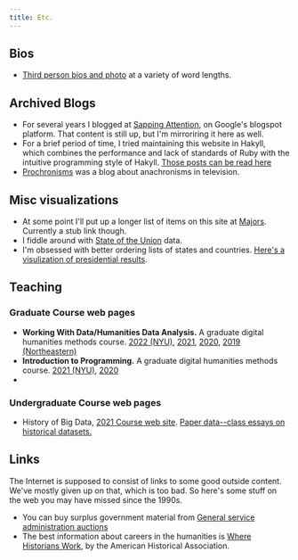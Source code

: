```yaml
---
title: Etc.
---
```


## Bios

- [Third person bios and photo](/bio) at a variety of word lengths.

## Archived Blogs

- For several years I blogged at [Sapping Attention](/sappingattention/), on Google's blogspot platform.
  That content is still up,
  but I'm mirroriring it here as well.
- For a brief period of time, I tried maintaining this website in Hakyll, which combines the performance
  and lack of standards of Ruby with the intuitive programming style of Hakyll. [Those posts can be read here](/posts/)
- [Prochronisms](https://prochronism.blogspot.com/) was a blog about anachronisms in television.


## Misc visualizations

- At some point I'll put up a longer list of items on this site at [Majors](/majors). Currently a stub link though.
- I fiddle around with [State of the Union](/poli/SOTU) data.
- I'm obsessed with better ordering lists of states and countries. [Here's a visulization of presidential results](/states).


## Teaching

### Graduate Course web pages

- **Working With Data/Humanities Data Analysis.** A graduate digital humanities methods course. [2022 (NYU)](//benschmidt.org/WWD22), [2021](//benschmidt.org/WWD21), [2020](//benschmidt.org/WWD21), [2019 (Northeastern)](//benschmidt.org/HDA19)
- **Introduction to Programming.** A graduate digital humanities methods course. [2021 (NYU)](//benschmidt.org/code21), [2020](//benschmidt.org/code20)
-

### Undergraduate Course web pages

- History of Big Data, [2021 Course web site](http://benschmidt.org/bigdata21/). [Paper data--class essays on historical datasets.](//paperdata.benschmidt.org)

## Links

The Internet is supposed to consist of links to some good outside content.
We've mostly given up on that, which is too bad. So here's some stuff on the web
you may have missed since the 1990s.

- You can buy surplus government material from [General service administration auctions](https://gsaauctions.gov/auctions/home)
- The best information about careers in the humanities is [Where Historians Work](https://www.historians.org/wherehistorianswork), by the American Historical Association.